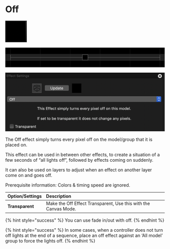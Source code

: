 # Off

![Icon](../../.gitbook/assets/image%20%28488%29.png)

![Sequencer Grid](../../.gitbook/assets/image%20%28568%29.png)

![](../../.gitbook/assets/image%20%28618%29.png)

The Off effect simply turns every pixel off on the model/group that it is placed on.

This effect can be used in between other effects, to create a situation of a few seconds of  “all lights off”, followed by effects coming on suddenly.

It can also be used on layers to adjust when an effect on another layer come on and goes off.

Prerequisite information: Colors & timing speed are ignored.

| **Option/Settings** | **Description** |
| :--- | :--- |
| **Transparent** | Make the Off Effect Transparent, Use this with the Canvas Mode. |

{% hint style="success" %}
You can use fade in/out with off.
{% endhint %}

{% hint style="success" %}
In some cases, when a controller does not turn off lights at the end of a sequence, place an off effect against an ‘All model’ group to force the lights off.
{% endhint %}

